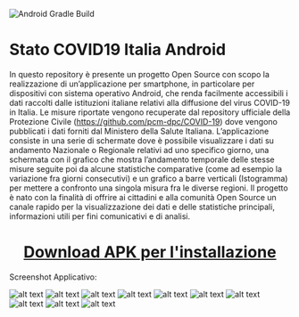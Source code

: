![Android Gradle Build](https://github.com/SimoneTinella/Stato_COVID19_Italia_Android/workflows/Android%20Gradle%20Build/badge.svg?branch=master)

# Stato COVID19 Italia Android

In questo repository è presente un progetto Open Source con scopo la realizzazione di un’applicazione per smartphone, in particolare per dispositivi con sistema operativo Android, che renda facilmente accessibili i dati raccolti dalle istituzioni italiane relativi alla diffusione del virus COVID-19 in Italia. Le misure riportate vengono recuperate dal repository ufficiale della Protezione Civile (https://github.com/pcm-dpc/COVID-19) dove vengono pubblicati i dati forniti dal Ministero della Salute Italiana. L’applicazione consiste in una serie di schermate dove è possibile visualizzare i dati su andamento Nazionale o Regionale relativi ad uno specifico giorno, una schermata con il grafico che mostra l’andamento temporale delle stesse misure seguite poi da alcune statistiche comparative (come ad esempio la variazione fra giorni consecutivi) e un grafico a barre verticali (Istogramma) per mettere a confronto una singola misura fra le diverse regioni. Il progetto è nato con la finalità di offrire ai cittadini e alla comunità Open Source un canale rapido per la visualizzazione dei dati e delle statistiche principali, informazioni utili per fini comunicativi e di analisi.



<a href="https://github.com/SimoneTinella/Stato_COVID19_Italia_Android/raw/master/StatoCovid19Italia.apk"><h1 align="center">Download APK per l'installazione</h1></a>


Screenshot Applicativo:

![alt text](https://github.com/SimoneTinella/Stato_COVID19_Italia_Android/raw/master/img/MainActivity.PNG)
![alt text](https://github.com/SimoneTinella/Stato_COVID19_Italia_Android/raw/master/img/RegionalActivity.PNG)
![alt text](https://github.com/SimoneTinella/Stato_COVID19_Italia_Android/raw/master/img/InfoDialog.PNG)
![alt text](https://github.com/SimoneTinella/Stato_COVID19_Italia_Android/raw/master/img/DayDiff.png)
![alt text](https://github.com/SimoneTinella/Stato_COVID19_Italia_Android/raw/master/img/ChartActivity.PNG)
![alt text](https://github.com/SimoneTinella/Stato_COVID19_Italia_Android/raw/master/img/barchart.PNG)
![alt text](https://github.com/SimoneTinella/Stato_COVID19_Italia_Android/raw/master/img/TrendSelector.png)
![alt text](https://github.com/SimoneTinella/Stato_COVID19_Italia_Android/raw/master/img/Zoom.png)
![alt text](https://github.com/SimoneTinella/Stato_COVID19_Italia_Android/raw/master/img/SelezioneRegionale.PNG)
![alt text](https://github.com/SimoneTinella/Stato_COVID19_Italia_Android/raw/master/img/InfoDialog.PNG)
